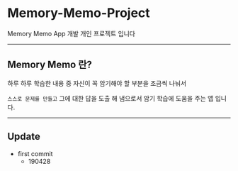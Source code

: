 # Memory-Memo-Project

Memory Memo App 개발 개인 프로젝트 입니다

---

## Memory Memo 란?

하루 하루 학습한 내용 중 자신이 꼭 암기해야 할 부분을 조금씩 나눠서

`스스로 문제를 만들고` 그에 대한 답을 도출 해 냄으로서 암기 학습에 도움을 주는 앱 입니다.

---

## Update
- first commit
  - 190428
